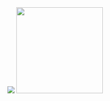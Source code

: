 <div class="half">
  <a href="https://github.com/djamaile"><img src="https://github-readme-stats.vercel.app/api?username=djamaile&title_color=1abc9c&icon_color=1abc9c&text_color=798795&bg_color=2c3e50"></img></a>
  <a href="https://github.com/djamaile"><img src="https://github-readme-stats.vercel.app/api/top-langs/?username=djamaile&hide=Objective-C,shell,swift&title_color=1abc9c&icon_color=1abc9c&text_color=798795&bg_color=2c3e50" height="195"></img></a>
</div>
